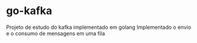 # go-kafka
Projeto de estudo do kafka implementado em golang
Implementado o envio e o consumo de mensagens em uma fila
